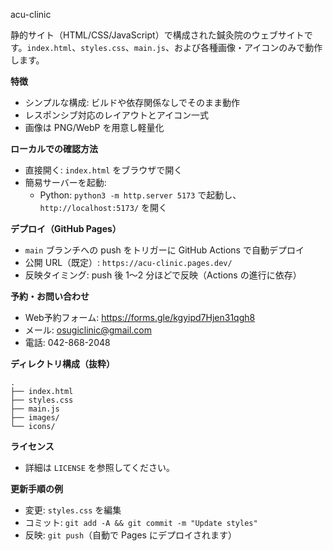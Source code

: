 acu-clinic

静的サイト（HTML/CSS/JavaScript）で構成された鍼灸院のウェブサイトです。`index.html`、`styles.css`、`main.js`、および各種画像・アイコンのみで動作します。

**特徴**
- シンプルな構成: ビルドや依存関係なしでそのまま動作
- レスポンシブ対応のレイアウトとアイコン一式
- 画像は PNG/WebP を用意し軽量化

**ローカルでの確認方法**
- 直接開く: `index.html` をブラウザで開く
- 簡易サーバーを起動:
  - Python: `python3 -m http.server 5173` で起動し、`http://localhost:5173/` を開く

**デプロイ（GitHub Pages）**
- `main` ブランチへの push をトリガーに GitHub Actions で自動デプロイ
- 公開 URL（既定）: `https://acu-clinic.pages.dev/`
- 反映タイミング: push 後 1～2 分ほどで反映（Actions の進行に依存）

**予約・お問い合わせ**
- Web予約フォーム: https://forms.gle/kgyipd7Hjen31qgh8
- メール: osugiclinic@gmail.com
- 電話: 042-868-2048

**ディレクトリ構成（抜粋）**
```
.
├── index.html
├── styles.css
├── main.js
├── images/
└── icons/
```

**ライセンス**
- 詳細は `LICENSE` を参照してください。

**更新手順の例**
- 変更: `styles.css` を編集
- コミット: `git add -A && git commit -m "Update styles"`
- 反映: `git push`（自動で Pages にデプロイされます）
